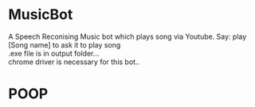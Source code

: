 # MusicBot

A Speech Reconising Music bot which plays song via Youtube.
Say: play [Song name] to ask it to play song
</br>
.exe file is in output folder... </br>
chrome driver is necessary for this bot..
 <html>
  <h1>POOP</h1>
</html>
